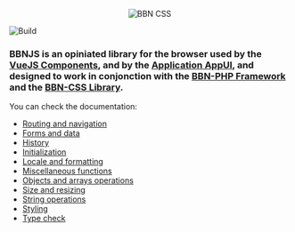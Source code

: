 <p align="center"><img  alt="BBN CSS"  src="https://bbn.io/logo/black/text/js.svg"  style="max-width: 40%; height: auto"></p>

  

![Build](https://github.com/nabab/bbnjs/workflows/Build/badge.svg)

### BBNJS is an opiniated library for the browser used by the [VueJS Components](https://bbn.io/bbn-vue/home), and by the [Application AppUI](https://app-ui.com), and designed to work in conjonction with the [BBN-PHP Framework](https://bbn.io/bbn-php/home) and the [BBN-CSS Library](https://bbn.io/bbn-css/home).

You can check the documentation:

* [Routing and navigation](doc/md/ajax.md)
* [Forms and data](doc/md/form.md)
* [History](doc/md/history.md)
* [Initialization](doc/md/init.md)
* [Locale and formatting](doc/md/locale.md)
* [Miscellaneous functions](doc/md/misc.md)
* [Objects and arrays operations](doc/md/object.md)
* [Size and resizing](doc/md/size.md)
* [String operations](doc/md/string.md)
* [Styling](doc/md/style.md)
* [Type check](doc/md/type.md)


